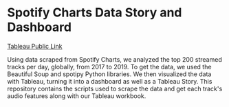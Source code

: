# Spotify Charts Data Story and Dashboard

[Tableau Public Link](https://public.tableau.com/profile/patrick.garcia2131#!/vizhome/SpotifyTop200Tracks2017-2019/Story)

Using data scraped from Spotify Charts, we analyzed the top 200 streamed tracks per day, globally, from 2017 to 2019. To get the data, we used the Beautiful Soup and spotipy Python libraries. We then visualized the data with Tableau, turning it into a dashboard as well as a Tableau Story. This repository contains the scripts used to scrape the data and get each track's audio features along with our Tableau workbook.
